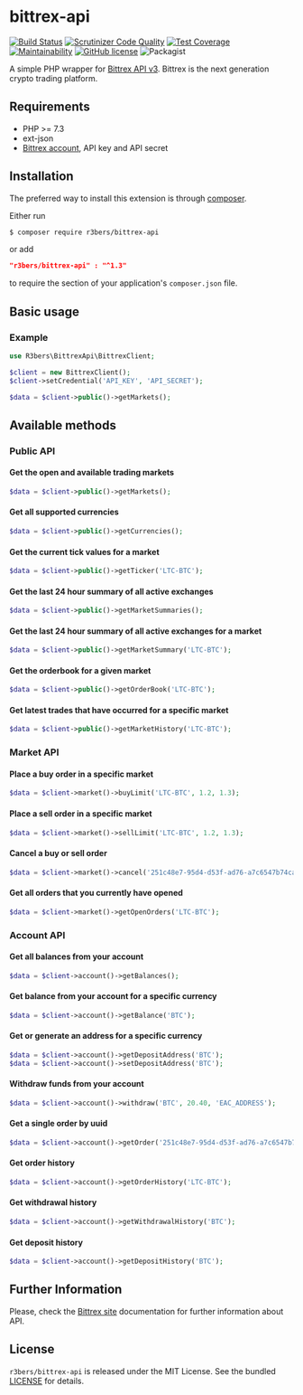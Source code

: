 # bittrex-api
[![Build Status](https://travis-ci.com/r3bers/bittrex-api.svg?branch=master)](https://travis-ci.com/r3bers/bittrex-api)
[![Scrutinizer Code Quality](https://scrutinizer-ci.com/g/r3bers/bittrex-api/badges/quality-score.png?b=master)](https://scrutinizer-ci.com/g/r3bers/bittrex-api/?branch=master)
[![Test Coverage](https://api.codeclimate.com/v1/badges/e82ddd9ab3f2c47beb16/test_coverage)](https://codeclimate.com/github/r3bers/bittrex-api/test_coverage)
[![Maintainability](https://api.codeclimate.com/v1/badges/e82ddd9ab3f2c47beb16/maintainability)](https://codeclimate.com/github/r3bers/bittrex-api/maintainability)
[![GitHub license](https://img.shields.io/github/license/r3bers/bittrex-api)](https://github.com/r3bers/bittrex-api/blob/master/LICENSE)
![Packagist](https://img.shields.io/packagist/dt/r3bers/bittrex-api)

A simple PHP wrapper for [Bittrex API v3](https://bittrex.github.io/api/v3). Bittrex is the next generation crypto trading platform.

## Requirements

* PHP >= 7.3
* ext-json
* [Bittrex account](https://global.bittrex.com/), API key and API secret

## Installation

The preferred way to install this extension is through [composer](http://getcomposer.org/download/).

Either run

```bash
$ composer require r3bers/bittrex-api
```
or add

```json
"r3bers/bittrex-api" : "^1.3"
```

to require the section of your application's `composer.json` file.

## Basic usage

### Example
```php
use R3bers\BittrexApi\BittrexClient;

$client = new BittrexClient();
$client->setCredential('API_KEY', 'API_SECRET');

$data = $client->public()->getMarkets();
```
## Available methods

### Public API

#### Get the open and available trading markets
```php
$data = $client->public()->getMarkets();
```

#### Get all supported currencies
```php
$data = $client->public()->getCurrencies();
```

#### Get the current tick values for a market
```php
$data = $client->public()->getTicker('LTC-BTC');
```
#### Get the last 24 hour summary of all active exchanges
```php
$data = $client->public()->getMarketSummaries();
```

#### Get the last 24 hour summary of all active exchanges for a market
```php
$data = $client->public()->getMarketSummary('LTC-BTC');
```

#### Get the orderbook for a given market
```php
$data = $client->public()->getOrderBook('LTC-BTC');
```

#### Get latest trades that have occurred for a specific market
```php
$data = $client->public()->getMarketHistory('LTC-BTC');
```

### Market API

#### Place a buy order in a specific market
```php
$data = $client->market()->buyLimit('LTC-BTC', 1.2, 1.3);
```

#### Place a sell order in a specific market
```php
$data = $client->market()->sellLimit('LTC-BTC', 1.2, 1.3);
```

#### Cancel a buy or sell order
```php
$data = $client->market()->cancel('251c48e7-95d4-d53f-ad76-a7c6547b74ca9');
```

#### Get all orders that you currently have opened
```php
$data = $client->market()->getOpenOrders('LTC-BTC');
```

### Account API

#### Get all balances from your account
```php
$data = $client->account()->getBalances();
```

#### Get balance from your account for a specific currency
```php
$data = $client->account()->getBalance('BTC');
```

#### Get or generate an address for a specific currency
```php
$data = $client->account()->getDepositAddress('BTC');
$data = $client->account()->setDepositAddress('BTC');
```

#### Withdraw funds from your account
```php
$data = $client->account()->withdraw('BTC', 20.40, 'EAC_ADDRESS');
```

#### Get a single order by uuid
```php
$data = $client->account()->getOrder('251c48e7-95d4-d53f-ad76-a7c6547b74ca9');
```

#### Get order history
```php
$data = $client->account()->getOrderHistory('LTC-BTC');
```

#### Get withdrawal history
```php
$data = $client->account()->getWithdrawalHistory('BTC');
```

#### Get deposit history
```php
$data = $client->account()->getDepositHistory('BTC');
```

## Further Information
Please, check the [Bittrex site](https://bittrex.github.io/api/v3) documentation for further information about API.

## License

`r3bers/bittrex-api` is released under the MIT License. See the bundled [LICENSE](./LICENSE) for details.
